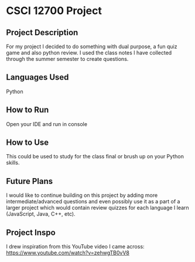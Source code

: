 # CSCI 12700 Project

## Project Description 
For my project I decided to do something with dual purpose, a fun quiz game and also python review. I used the class notes I have collected through the summer semester to create questions.

## Languages Used 
Python

## How to Run
Open your IDE and run in console

## How to Use
This could be used to study for the class final or brush up on your Python skills.

## Future Plans 
I would like to continue building on this project by adding more intermediate/advanced questions and even possibly use it as a part of a larger project which would contain review quizzes for each language I learn (JavaScript, Java, C++, etc). 

## Project Inspo
I drew inspiration from this YouTube video I came across: https://www.youtube.com/watch?v=zehwgTB0vV8 